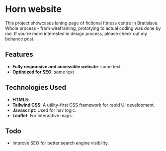 # Horn website

This project showcases laning page of fictional fitness centre in Bratislava. Whole process - from wireframing, prototying to actual coding was done by me. If you're more interested in design process, please check out my behance post.

## Features

- **Fully responsive and accessible website**: some text
- **Optimized for SEO**: some text

## Technologies Used

- **HTML5**:
- **Tailwind CSS**: A utility-first CSS framework for rapid UI development.
- **Javascript**: Used for nav logic.
- **Leaflet**: For interactive maps.

## Todo

- Improve SEO for better search engine visibility.
